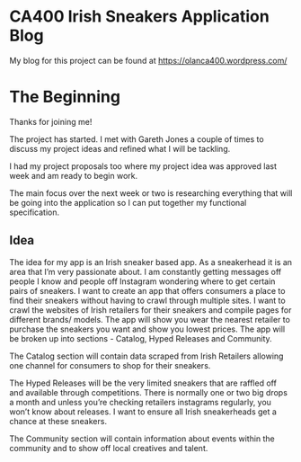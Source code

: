 <h1><b>CA400 Irish Sneakers Application Blog</b></h1>

My blog for this project can be found at https://olanca400.wordpress.com/

<h1><b> The Beginning </b></h1>

Thanks for joining me!

The project has started. I met with Gareth Jones a couple of times to discuss my project ideas and refined what I will be tackling.

I had my project proposals too where my project idea was approved last week and am ready to begin work.

The main focus over the next week or two is researching everything that will be going into the application so I can put together my functional specification.
<h2><b>Idea</b></h2>
<span style="font-weight: 400;">The idea for my app is an Irish sneaker based app. As a sneakerhead it is an area that I’m very passionate about. I am constantly getting messages off people I know and people off Instagram wondering where to get certain pairs of sneakers. I want to create an app that offers consumers a place to find their sneakers without having to crawl through multiple sites. I want to crawl the websites of Irish retailers for their sneakers and compile pages for different brands/ models. The app will show you wear the nearest retailer to purchase the sneakers you want and show you lowest prices. The app will be broken up into sections - Catalog, Hyped Releases and Community.</span>

<span style="font-weight: 400;">The Catalog section will contain data scraped from Irish Retailers allowing one channel for consumers to shop for their sneakers.</span>

<span style="font-weight: 400;">The Hyped Releases will be the very limited sneakers that are raffled off and available through competitions. There is normally one or two big drops a month and unless you’re checking retailers instagrams regularly, you won’t know about releases. I want to ensure all Irish sneakerheads get a chance at these sneakers.</span>

<span style="font-weight: 400;">The Community section will contain information about events within the community and to show off local creatives and talent.</span>